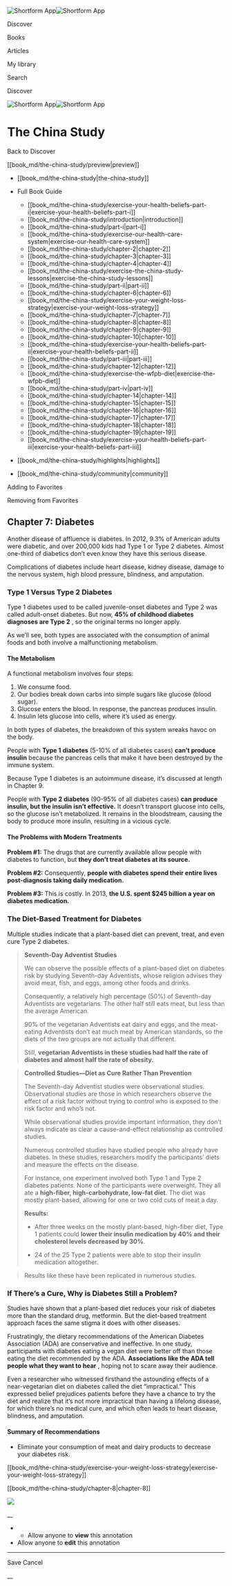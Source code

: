 ![Shortform App](/img/logo.36a2399e.svg)![Shortform App](/img/logo-dark.70c1b072.svg)

Discover

Books

Articles

My library

Search

Discover

![Shortform App](/img/logo.36a2399e.svg)![Shortform App](/img/logo-dark.70c1b072.svg)

# The China Study

Back to Discover

[[book_md/the-china-study/preview|preview]]

  * [[book_md/the-china-study|the-china-study]]
  * Full Book Guide

    * [[book_md/the-china-study/exercise-your-health-beliefs-part-i|exercise-your-health-beliefs-part-i]]
    * [[book_md/the-china-study/introduction|introduction]]
    * [[book_md/the-china-study/part-i|part-i]]
    * [[book_md/the-china-study/exercise-our-health-care-system|exercise-our-health-care-system]]
    * [[book_md/the-china-study/chapter-2|chapter-2]]
    * [[book_md/the-china-study/chapter-3|chapter-3]]
    * [[book_md/the-china-study/chapter-4|chapter-4]]
    * [[book_md/the-china-study/exercise-the-china-study-lessons|exercise-the-china-study-lessons]]
    * [[book_md/the-china-study/part-ii|part-ii]]
    * [[book_md/the-china-study/chapter-6|chapter-6]]
    * [[book_md/the-china-study/exercise-your-weight-loss-strategy|exercise-your-weight-loss-strategy]]
    * [[book_md/the-china-study/chapter-7|chapter-7]]
    * [[book_md/the-china-study/chapter-8|chapter-8]]
    * [[book_md/the-china-study/chapter-9|chapter-9]]
    * [[book_md/the-china-study/chapter-10|chapter-10]]
    * [[book_md/the-china-study/exercise-your-health-beliefs-part-ii|exercise-your-health-beliefs-part-ii]]
    * [[book_md/the-china-study/part-iii|part-iii]]
    * [[book_md/the-china-study/chapter-12|chapter-12]]
    * [[book_md/the-china-study/exercise-the-wfpb-diet|exercise-the-wfpb-diet]]
    * [[book_md/the-china-study/part-iv|part-iv]]
    * [[book_md/the-china-study/chapter-14|chapter-14]]
    * [[book_md/the-china-study/chapter-15|chapter-15]]
    * [[book_md/the-china-study/chapter-16|chapter-16]]
    * [[book_md/the-china-study/chapter-17|chapter-17]]
    * [[book_md/the-china-study/chapter-18|chapter-18]]
    * [[book_md/the-china-study/chapter-19|chapter-19]]
    * [[book_md/the-china-study/exercise-your-health-beliefs-part-iii|exercise-your-health-beliefs-part-iii]]
  * [[book_md/the-china-study/highlights|highlights]]
  * [[book_md/the-china-study/community|community]]



Adding to Favorites 

Removing from Favorites 

## Chapter 7: Diabetes

Another disease of affluence is diabetes. In 2012, 9.3% of American adults were diabetic, and over 200,000 kids had Type 1 or Type 2 diabetes. Almost one-third of diabetics don’t even know they have this serious disease.

Complications of diabetes include heart disease, kidney disease, damage to the nervous system, high blood pressure, blindness, and amputation.

### Type 1 Versus Type 2 Diabetes

Type 1 diabetes used to be called juvenile-onset diabetes and Type 2 was called adult-onset diabetes. But now, **45% of childhood diabetes diagnoses are Type 2** , so the original terms no longer apply.

As we’ll see, both types are associated with the consumption of animal foods and both involve a malfunctioning metabolism.

#### The Metabolism

A functional metabolism involves four steps:

  1. We consume food.
  2. Our bodies break down carbs into simple sugars like glucose (blood sugar).
  3. Glucose enters the blood. In response, the pancreas produces insulin.
  4. Insulin lets glucose into cells, where it’s used as energy.



In both types of diabetes, the breakdown of this system wreaks havoc on the body.

People with **Type 1** **diabetes** (5-10% of all diabetes cases) **can’t produce insulin** because the pancreas cells that make it have been destroyed by the immune system.

Because Type 1 diabetes is an autoimmune disease, it’s discussed at length in Chapter 9.

People with **Type 2 diabetes** (90-95% of all diabetes cases) **can produce insulin, but the insulin isn’t effective.** It doesn’t transport glucose into cells, so the glucose isn’t metabolized. It remains in the bloodstream, causing the body to produce more insulin, resulting in a vicious cycle.

#### The Problems with Modern Treatments

**Problem #1:** The drugs that are currently available allow people with diabetes to function, but **they don’t treat diabetes at its source.**

**Problem #2:** Consequently, **people with diabetes spend their entire lives post-diagnosis taking daily medication.**

**Problem #3:** This is costly. In 2013, **the U.S. spent $245 billion a year on diabetes medication.**

### The Diet-Based Treatment for Diabetes

Multiple studies indicate that a plant-based diet can prevent, treat, and even cure Type 2 diabetes.

> **Seventh-Day Adventist Studies**
> 
> We can observe the possible effects of a plant-based diet on diabetes risk by studying Seventh-day Adventists, whose religion advises they avoid meat, fish, and eggs, among other foods and drinks.
> 
> Consequently, a relatively high percentage (50%) of Seventh-day Adventists are vegetarians. The other half still eats meat, but less than the average American.
> 
> 90% of the vegetarian Adventists eat dairy and eggs, and the meat-eating Adventists don’t eat much meat by American standards, so the diets of the two groups are not actually that different.
> 
> Still, **vegetarian Adventists in these studies had half the rate of diabetes and almost half the rate of obesity.**

> **Controlled Studies—Diet as Cure Rather Than Prevention**
> 
> The Seventh-day Adventist studies were observational studies. Observational studies are those in which researchers observe the effect of a risk factor without trying to control who is exposed to the risk factor and who’s not.
> 
> While observational studies provide important information, they don’t always indicate as clear a cause-and-effect relationship as controlled studies.
> 
> Numerous controlled studies have studied people who already have diabetes. In these studies, researchers modify the participants’ diets and measure the effects on the disease.
> 
> For instance, one experiment involved both Type 1 and Type 2 diabetes patients. None of the participants were overweight. They all ate a **high-fiber, high-carbohydrate, low-fat diet**. The diet was mostly plant-based, allowing for one or two cold cuts of meat a day.
> 
> **Results:**
> 
>   * After three weeks on the mostly plant-based, high-fiber diet, Type 1 patients could **lower their insulin medication by 40% and their cholesterol levels decreased by 30%**.
> 
>   * 24 of the 25 Type 2 patients were able to stop their insulin medication altogether.
> 
> 

> 
> Results like these have been replicated in numerous studies.

### If There’s a Cure, Why is Diabetes Still a Problem?

Studies have shown that a plant-based diet reduces your risk of diabetes more than the standard drug, metformin. But the diet-based treatment approach faces the same stigma it does with other diseases.

Frustratingly, the dietary recommendations of the American Diabetes Association (ADA) are conservative and ineffective. In one study, participants with diabetes eating a vegan diet were better off than those eating the diet recommended by the ADA. **Associations like the ADA tell people what they want to hear** , hoping not to scare away their audience.

Even a researcher who witnessed firsthand the astounding effects of a near-vegetarian diet on diabetes called the diet “impractical.” This expressed belief prejudices patients before they have a chance to try the diet and realize that it’s not more impractical than having a lifelong disease, for which there’s no medical cure, and which often leads to heart disease, blindness, and amputation.

#### Summary of Recommendations

  * Eliminate your consumption of meat and dairy products to decrease your diabetes risk.



[[book_md/the-china-study/exercise-your-weight-loss-strategy|exercise-your-weight-loss-strategy]]

[[book_md/the-china-study/chapter-8|chapter-8]]

![](https://bat.bing.com/action/0?ti=56018282&Ver=2&mid=4192160e-ff5e-4914-aeab-5bacb97b6ce3&sid=1711133063fa11eebdec89a8b8ae3bbc&vid=171147a063fa11eea7440fcfeb230d96&vids=0&msclkid=N&pi=0&lg=en-US&sw=800&sh=600&sc=24&nwd=1&tl=Shortform%20%7C%20Book&p=https%3A%2F%2Fwww.shortform.com%2Fapp%2Fbook%2Fthe-china-study%2Fchapter-7&r=&lt=315&evt=pageLoad&sv=1&rn=157800)

__

  *   * Allow anyone to **view** this annotation
  * Allow anyone to **edit** this annotation



* * *

Save Cancel

__



